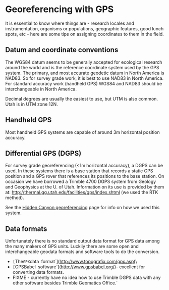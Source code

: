 # Georeferencing with GPS

It is essential to know where things are - research locales and
instrumentation, organisms or populations, geographic features, good
lunch spots, etc - here are some tips on assigning coordinates to them
in the field.

## Datum and coordinate conventions

The WGS84 datum seems to be generally accepted for ecological research
around the world and is the reference coordinate system used by the GPS
system. The primary, and most accurate geodetic datum in North America
is NAD83. So for survey grade work, it is best to use NAD83 in North
America. For standard accuracy work (handheld GPS) WGS84 and NAD83
should be interchangeable in North America.

Decimal degrees are usually the easiest to use, but UTM is also common.
Utah is in UTM zone 12N.

## Handheld GPS

Most handheld GPS systems are capable of around 3m horizontal position
accuracy.

## Differential GPS (DGPS)

For survey grade georeferencing (&lt;1m horizontal accuracy), a DGPS can
be used. In these systems there is a base station that records a static
GPS position and a GPS rover that references its positions to the base
station. On occasion we have borrowed a Trimble 4700 DGPS system from
Geology and Geophysics at the U. of Utah. Information on its use is
provided by them at:
<http://thermal.gg.utah.edu/facilities/gps/index.shtml> (we used the RTK
method).

See the [Hidden Canyon
georeferencing](hiddencanyon:georeferencing) page for info on
how we used this system.

## Data formats

Unfortunately there is no standard output data format for GPS data among
the many makers of GPS units. Luckily there are some open and
interchangeable geodata formats and software tools to do the conversion.

* `[`The`GPX`data`
`format`](http://www.topografix.com/gpx.asp)\
* `[`GPSBabel`
`software`](http://www.gpsbabel.org/)- excellent for converting data formats.
* FIXME - currently have no idea how to use Trimble DGPS data with any other software besides Trimble Geomatics Office.`
